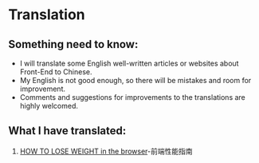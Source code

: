 # Translation
## Something need to know:
- I will translate some English well-written articles or websites about Front-End to Chinese.
- My English is not good enough, so there will be mistakes and room for improvement.
- Comments and suggestions for improvements to the translations are highly welcomed.

## What I have translated:
1. [HOW TO LOSE WEIGHT in the browser](https://github.com/SuperAL/translation/blob/master/HOW%20TO%20LOSE%20WEIGHT%20in%20the%20browser.md)-前端性能指南
